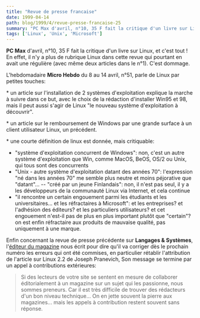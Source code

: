 ```yaml
---
title: "Revue de presse francaise"
date: 1999-04-14
path: blog/1999/4/revue-presse-francaise-25
summary: "PC Max d'avril, n°10, 35 F fait la critique d'un livre sur Linux, et c'est tout."
tags: ['Linux', 'Unix', 'Microsoft']
---
```


<P><B>PC Max</B> d'avril, n°10, 35 F fait la critique d'un livre sur Linux, et
c'est tout ! En effet, il n'y a plus de rubrique Linux dans cette revue
qui pourtant en avait une régulière (avec même deux articles dans le
n°1). C'est dommage.</P>

<P>L'hebdomadaire <B>Micro Hebdo</B> du 8 au 14 avril, n°51, parle de Linux
par petites touches:</P>

<P>* un article sur l'installation de 2 systèmes d'exploitation explique la
marche à suivre dans ce but, avec le choix de la rédaction d'installer
Win95 et 98, mais il peut aussi s'agir de Linux "le nouveau système
d'exploitation à découvrir".</P>

<P>* un article sur le remboursement de Windows par une grande surface à un
client utilisateur Linux, un précédent.</P>

<P>* une courte définition de linux est donnée, mais critiquable:</P>

<UL>

<LI>"système d'exploitation concurrent de Windows": non, c'est un autre
système d'exploitation que Win, comme MacOS, BeOS, OS/2 ou Unix, qui
tous sont des concurrents
<LI>"Unix - autre système d'exploitation datant des années 70":
l'expression "né dans les années 70" me semble plus neutre et moins
péjorative que "datant"...
-- "créé par un jeune Finlandais": non, il n'est pas seul, il y a les
développeurs de la communauté Linux via Internet, et cela continue
<LI>"il rencontre un certain engouement parmi les étudiants et les
universitaires... et les réfractaires à Microsoft": et les entreprises?
et l'adhésion des éditeurs? et les particuliers utilisateurs? et cet
engouement n'est-il pas de plus en plus important plutôt que "certain"?
on est enfin réfractaire aux produits de mauvaise qualité, pas
uniquement à une marque.
</UL>

<P>Enfin concernant la revue de presse précédente sur <B>Langages
&amp; Systèmes</B>, l'<A HREF="mailto:cetkovic@infopc.fr">éditeur du
magazine</A> nous écrit pour dire qu'il va corriger dès le prochain numéro
les erreurs qui ont été commises, en particulier rétablir l'attribution
de l'article sur Linux 2.2 de Joseph Pranevich, Son message se termine
par un appel à contributions extérieures:</P>

<P><BLOCKQUOTE>Si des lecteurs de votre site se sentent en mesure
de collaborer éditorialement à un magazine sur un sujet qui les
passionne, nous sommes preneurs. Car il est très difficile de trouver des
rédacteurs d'un bon niveau technique... On en jette souvent la pierre aux
magazines... mais les appels à contribution restent souvent sans réponse.
</BLOCKQUOTE></P>


